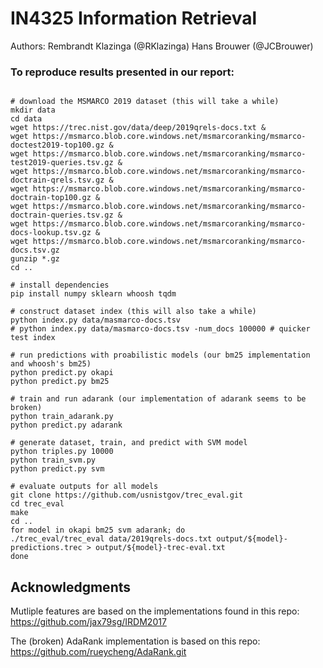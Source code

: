 # IN4325 Information Retrieval

Authors:
Rembrandt Klazinga (@RKlazinga)
Hans Brouwer (@JCBrouwer)

### To reproduce results presented in our report:

```language=bash

# download the MSMARCO 2019 dataset (this will take a while)
mkdir data
cd data
wget https://trec.nist.gov/data/deep/2019qrels-docs.txt &
wget https://msmarco.blob.core.windows.net/msmarcoranking/msmarco-doctest2019-top100.gz &
wget https://msmarco.blob.core.windows.net/msmarcoranking/msmarco-test2019-queries.tsv.gz &
wget https://msmarco.blob.core.windows.net/msmarcoranking/msmarco-doctrain-qrels.tsv.gz &
wget https://msmarco.blob.core.windows.net/msmarcoranking/msmarco-doctrain-top100.gz &
wget https://msmarco.blob.core.windows.net/msmarcoranking/msmarco-doctrain-queries.tsv.gz &
wget https://msmarco.blob.core.windows.net/msmarcoranking/msmarco-docs-lookup.tsv.gz &
wget https://msmarco.blob.core.windows.net/msmarcoranking/msmarco-docs.tsv.gz
gunzip *.gz
cd ..

# install dependencies
pip install numpy sklearn whoosh tqdm

# construct dataset index (this will also take a while)
python index.py data/masmarco-docs.tsv
# python index.py data/masmarco-docs.tsv -num_docs 100000 # quicker test index

# run predictions with proabilistic models (our bm25 implementation and whoosh's bm25)
python predict.py okapi
python predict.py bm25

# train and run adarank (our implementation of adarank seems to be broken)
python train_adarank.py
python predict.py adarank

# generate dataset, train, and predict with SVM model
python triples.py 10000
python train_svm.py
python predict.py svm

# evaluate outputs for all models
git clone https://github.com/usnistgov/trec_eval.git
cd trec_eval
make
cd ..
for model in okapi bm25 svm adarank; do
./trec_eval/trec_eval data/2019qrels-docs.txt output/${model}-predictions.trec > output/${model}-trec-eval.txt
done
```

## Acknowledgments

Mutliple features are based on the implementations found in this repo: https://github.com/jax79sg/IRDM2017

The (broken) AdaRank implementation is based on this repo: https://github.com/rueycheng/AdaRank.git